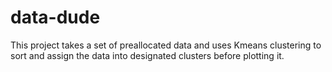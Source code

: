 # data-dude

This project takes a set of preallocated data and uses Kmeans clustering to sort and assign the data into designated clusters before plotting it. 
